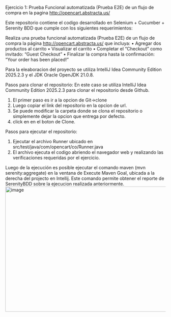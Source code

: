 Ejercicio 1: Prueba Funcional automatizada (Prueba E2E) de un flujo de compra en la pagina http://opencart.abstracta.us/

Este repositorio contiene el codigo desarrollado en Selenium + Cucumber + Serenity BDD que cumple con los siguientes requerimientos:

Realiza una prueba funcional automatizada (Prueba E2E) de un flujo de compra la página http://opencart.abstracta.us/ que incluya:
• Agregar dos productos al carrito
• Visualizar el carrito
• Completar el “Checkout” como invitado: “Guest Checkout”
• Finalizar la compra hasta la confirmación: “Your order has been placed!”

Para la eleaboracion del proyecto se utiliza IntelliJ Idea Community Edition 2025.2.3 y el JDK Oracle OpenJDK 21.0.8.

Pasos para clonar el repositorio:
En este caso se utiliza IntelliJ Idea Community Edition 2025.2.3 para clonar el repositorio desde Github.

1. El primer paso es ir a la opcion de Git->clone
2. Luego copiar el link del repositorio en la opcion de url.
3. Se puede modificar la carpeta donde se clona el repositorio o simplemente dejar la opcion que entrega por defecto.
4. click en en el boton de Clone.

Pasos para ejecutar el repositorio:
1. Ejecutar el archivo Runner ubicado en src/test/java/com/opencart/co/Runner.java
2. El archivo ejecuta el codigo abriendo el navegador web y realizando las verificaciones requeridas por el ejercicio.

Luego de la ejecución es posible ejecutar el comando maven (mvn serenity:aggregate) en la ventana de Execute Maven Goal, ubicada a la derecha del projecto en Intellij. 
Este comando permite obtener el reporte de SerenityBDD sobre la ejecucion realizada anteriormente.
<img width="1294" height="393" alt="image" src="https://github.com/user-attachments/assets/b19b460b-0a7b-499a-8e80-86bcdbdc8f88" />
